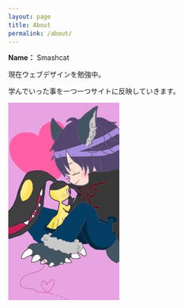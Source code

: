```yaml
---
layout: page
title: About
permalink: /about/
---
```


<b>Name：</b> Smashcat

現在ウェブデザインを勉強中。

学んでいった事を一つ一つサイトに反映していきます。

<img src="/images/smashcat.jpg">

